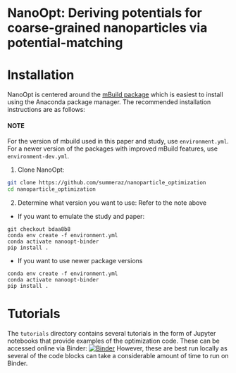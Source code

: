 # NanoOpt: Deriving potentials for coarse-grained nanoparticles via potential-matching

# Installation

NanoOpt is centered around the [mBuild package](https://github.com/mosdef-hub/mbuild) which is easiest to install using the Anaconda package manager. The recommended installation instructions are as follows:

#### NOTE

For the version of mbuild used in this paper and study, use `environment.yml`.
For a newer version of the packages with improved mBuild features, use `environment-dev.yml`.

1. Clone NanoOpt:
```sh
git clone https://github.com/summeraz/nanoparticle_optimization
cd nanoparticle_optimization
```

2. Determine what version you want to use:
Refer to the note above

* If you want to emulate the study and paper:
```
git checkout bdaa8b8
conda env create -f environment.yml
conda activate nanoopt-binder
pip install .
```

* If you want to use newer package versions
```
conda env create -f environment.yml
conda activate nanoopt-binder
pip install .
```



# Tutorials

The `tutorials` directory contains several tutorials in the form of Jupyter notebooks that provide examples of the optimization code.
These can be accessed online via Binder: [![Binder](https://mybinder.org/badge_logo.svg)](https://mybinder.org/v2/gh/mosdef-hub/nanoparticle_optimization/master)
However, these are best run locally as several of the code blocks can take a considerable amount of time to run on Binder.
